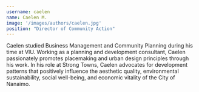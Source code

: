 ```yaml
---
username: caelen
name: Caelen M.
image: '/images/authors/caelen.jpg'
position: "Director of Community Action"
---
```


Caelen studied Business Management and Community Planning during his time at VIU. Working as a planning and development consultant, Caelen passionately promotes placemaking and urban design principles through his work. In his role at Strong Towns, Caelen advocates for development patterns that positively influence the aesthetic quality, environmental sustainability, social well-being, and economic vitality of the City of Nanaimo.
